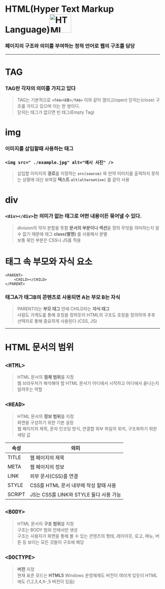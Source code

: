 # HTML(Hyper Text Markup Language)<img width="70" height="60" alt="HTML" src="https://user-images.githubusercontent.com/77039437/103877315-39758480-5118-11eb-9e55-047e06458314.png">  
### 페이지의 구조와 의미를 부여하는 정적 언어로 웹의 구조를 담당
---

# TAG  

### TAG란 각자의 의미를 가지고 있다  
>TAG는 기본적으로 **`<TAG>내용</TAG>`** 이와 같이 열리고(open) 닫히는(close) 구조를 가지고 있으며 이는 한 쌍이다.   
닫히는 태그가 없으면 빈 태그(Empty Tag)  

# img
### 이미지를 삽입할때 사용하는 태그

### `<img src=" ./example.jpg" alt="예시 사진" />`
>삽입할 이미지의 **경로**를 지정하는 **`src(source)`** 와 만약 이미지를 출력하지 못하는 상황에 대신 보여질 **텍스트** **`alt(alternative)`** 를 같이 사용

# div
### `<div></div>`는 의미가 없는 태그로 어떤 내용이든 묶어낼 수 있다.
>division의 약자 분할을 뜻함 **문서의 부분이나 섹션**을 정의
무엇을 의미하는지 알 수 없기 때문에 태그 **class(별명)** 를 사용해서 분별  
보통 묶인 부분은 CSS나 JS를 적용  

# 태그 속 부모와 자식 요소
    <PARENT>
        <CHILD></CHILD>
    </PARENT>
### 태그A가 태그B의 콘텐츠로 사용되면 A는 부모 B는 자식
>PARENT라는 **부모 태그** 안에 CHILD라는 **자식 태그**  
사람도 가계도를 통해 호칭을 정하듯이 HTML의 구조도 호칭을 정의하여 추후 선택자로 통해 중요하게 사용된다 (CSS, JS)

---
# HTML 문서의 범위
## `<HTML>`
 >HTML 문서의 **점체 범위**를 지정   
 웹 브라우저가 해석해야 할 HTML 문서가 어디에서 시작하고 어디에서 끝나는지 알려주는 역할

 ## `<HEAD>`
 >HTML 문서의 **정보 범위**를 지정    
>화면을 구성하기 위한 기본 설정  
>웹 페이지의 제목, 문자 인코딩 방식, 연결할 외부 파일의 위치, 구조화하기 위한 세팅 값         

속성 | 의미
------------ | ------------- 
TITLE | 웹 페이지의 제목
META |  웹 페이지의 정보
LINK | 외부 문서(CSS)를 연결 
STYLE | CSS를 HTML 문서 내부에 작성 할때 사용
SCRIPT | JS는 CSS를 LINK와 STYLE 둘다 사용 가능
## `<BODY>`
>HTML 문서의 **구조 범위**를 지정   
구조는 BODY 범위 안에서만 생성     
구조는 사용자가 화면을 통해 볼 수 있는 콘텐츠의 형태, 레이아웃, 로고, 메뉴, 버튼 등 보이는 모든 것들이 구조에 해당    

## `<DOCTYPE>`
>**버전** 지정  
현재 표준 모드는 **HTML5**
Windows 운영체제도 버전이 여러개 있듯이 HTML에도 (1,2,3,4,X-,5 버전이 있음)  

